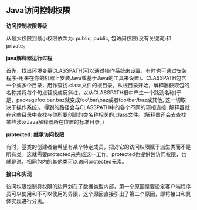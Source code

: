 ## Java访问控制权限

**访问控制权限等级**

从最大权限到最小权限依次为: public, public, 包访问权限(没有关键词)和private。



**java解释器运行过程**

首先，找出环境变量CLASSPATH(可以通过操作系统来设置，有时也可通过安装程序-用来在你的机器上安装Java或基于Java的工具来设置)。CLASSPATH包含一个或多个目录，用作查找.class文件的根目录。从根目录开始，解释器获取包的名称并将每个句点替换成反斜杠，以从CLASSPATH根中产生一个路劲名称(于是，packagefoo.bar.baz就变成foo\bar\baz或者foo/bar/baz或其他, 这一切取决于操作系统)。得到的路径会与CLASSPATH中的各个不同的项相连接, 解释器就在这些目录中查找与你所要创建的类名称相关的.class文件。(解释器还会去查找某些涉及Java解释器所在位置的标准目录。)



**protected: 继承访问权限**

有时，基类的创建者会希望有某个特定成员，把对它的访问权限赋予派生类而不是所有类。这就需要protected来完成这一工作。protected也提供包访问权限，也就是说，相同包内的其他类可以访问protected元素。



**接口和实现**

访问权限控制将权限的边界划在了数据类型内部，第一个原因是要设定客户端程序员可以使用和不可以使用的界限，这个原因直接引出了第二个原因，即将接口和具体实现进行分离。